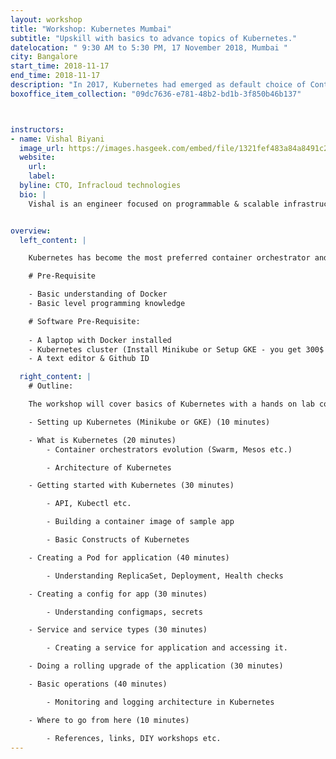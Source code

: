 ```yaml
---
layout: workshop
title: "Workshop: Kubernetes Mumbai"
subtitle: "Upskill with basics to advance topics of Kubernetes."
datelocation: " 9:30 AM to 5:30 PM, 17 November 2018, Mumbai "
city: Bangalore
start_time: 2018-11-17
end_time: 2018-11-17
description: "In 2017, Kubernetes had emerged as default choice of Container Orchestration. The workshop will cover basics of Kubernetes with a hands on lab covering deployment of a simple application on Kubernetes. "
boxoffice_item_collection: "09dc7636-e781-48b2-bd1b-3f850b46b137"



instructors:
- name: Vishal Biyani
  image_url: https://images.hasgeek.com/embed/file/1321fef483a84a8491c2583a24f9d296
  website: 
    url: 
    label: 
  byline: CTO, Infracloud technologies
  bio: |
    Vishal is an engineer focused on programmable & scalable infrastructure in his earlier roles and latest as a CTO at Infracloud Technologies. He is a contributor to Fission - Serverless functions for Kubernetes, organizes “Pune Kubernetes & CNCF Meetup” and “Pune Serverless Meetup” every month and is a Google Developer expert. Oh and he likes books, cycle and natural/urban landscapes.


overview:
  left_content: |

    Kubernetes has become the most preferred container orchestrator and is one of the most popular projects on Github. The open source project has grown and matured a lot over last years and enables a consistent way of deploying and scaling applications across clouds.

    # Pre-Requisite

    - Basic understanding of Docker
    - Basic level programming knowledge

    # Software Pre-Requisite:
    
    - A laptop with Docker installed
    - Kubernetes cluster (Install Minikube or Setup GKE - you get 300$ worth of credits, but need to sign up with a credit card, don’t worry you won’t be charged)
    - A text editor & Github ID

  right_content: |
    # Outline:

    The workshop will cover basics of Kubernetes with a hands on lab covering deployment of a simple application on Kubernetes. You will leave with a good understanding of ecosystem and some advanced topics such as monitoring, logging, CI/CD.

    - Setting up Kubernetes (Minikube or GKE) (10 minutes)

    - What is Kubernetes (20 minutes)
        - Container orchestrators evolution (Swarm, Mesos etc.)

        - Architecture of Kubernetes

    - Getting started with Kubernetes (30 minutes)

        - API, Kubectl etc.

        - Building a container image of sample app

        - Basic Constructs of Kubernetes

    - Creating a Pod for application (40 minutes)

        - Understanding ReplicaSet, Deployment, Health checks

    - Creating a config for app (30 minutes)

        - Understanding configmaps, secrets

    - Service and service types (30 minutes)

        - Creating a service for application and accessing it.

    - Doing a rolling upgrade of the application (30 minutes)

    - Basic operations (40 minutes)

        - Monitoring and logging architecture in Kubernetes

    - Where to go from here (10 minutes)

        - References, links, DIY workshops etc. 
---
```

